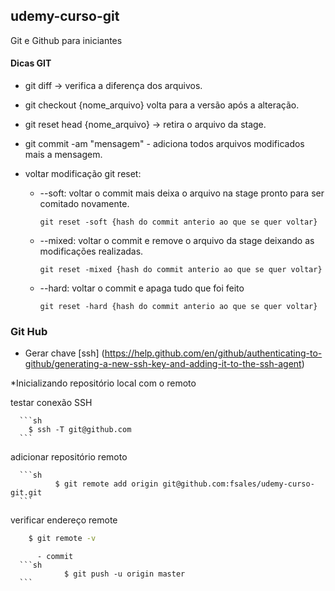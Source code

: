 ## udemy-curso-git
Git e Github para iniciantes

#### Dicas GIT
  
  - git diff -> verifica a diferença dos arquivos.

  - git checkout {nome_arquivo} volta para a versão após a alteração.

  - git reset head {nome_arquivo} -> retira o arquivo da stage.

  - git commit -am "mensagem" - adiciona todos arquivos modificados mais a mensagem.

  - voltar modificação git reset:

    - --soft: voltar o commit mais deixa o arquivo na stage pronto para ser comitado novamente.
	
      ```git reset -soft {hash do commit anterio ao que se quer voltar}```
    
    - --mixed: voltar o commit e remove o arquivo da stage deixando as modificações realizadas.
    
      ```git reset -mixed {hash do commit anterio ao que se quer voltar}```
    
    - --hard: voltar o commit e apaga tudo que foi feito
    
      ```git reset -hard {hash do commit anterio ao que se quer voltar}```


### Git Hub

* Gerar chave [ssh] (https://help.github.com/en/github/authenticating-to-github/generating-a-new-ssh-key-and-adding-it-to-the-ssh-agent)

*Inicializando repositório local com o remoto

testar conexão SSH 

      ```sh
        $ ssh -T git@github.com
      ```
			
adicionar repositório remoto	

      ```sh
			  $	git remote add origin git@github.com:fsales/udemy-curso-git.git
      ```


verificar endereço remote
			
```sh
	$ git remote -v
```

		  - commit
      ```sh
				$ git push -u origin master
      ```
      

